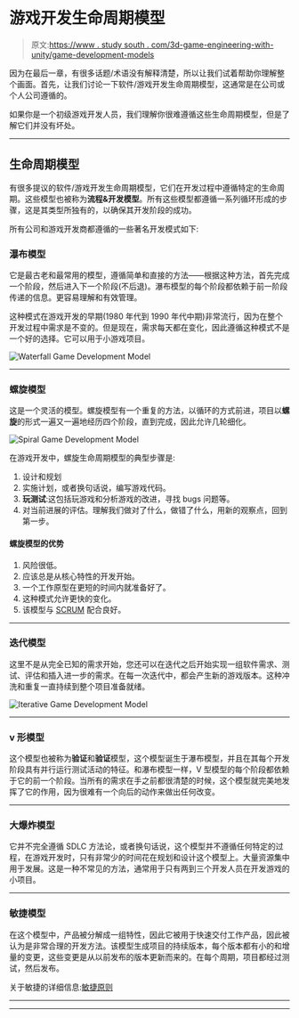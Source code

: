 # 游戏开发生命周期模型

> 原文:[https://www . study south . com/3d-game-engineering-with-unity/game-development-models](https://www.studytonight.com/3d-game-engineering-with-unity/game-development-models)

因为在最后一章，有很多话题/术语没有解释清楚，所以让我们试着帮助你理解整个画面。首先，让我们讨论一下软件/游戏开发生命周期模型，这通常是在公司或个人公司遵循的。

如果你是一个初级游戏开发人员，我们理解你很难遵循这些生命周期模型，但是了解它们并没有坏处。

* * *

## 生命周期模型

有很多提议的软件/游戏开发生命周期模型，它们在开发过程中遵循特定的生命周期。这些模型也被称为**流程&开发模型**。所有这些模型都遵循一系列循环形成的步骤，这是其类型所独有的，以确保其开发阶段的成功。

所有公司和游戏开发商都遵循的一些著名开发模式如下:

### 瀑布模型

它是最古老和最常用的模型，遵循简单和直接的方法——根据这种方法，首先完成一个阶段，然后进入下一个阶段(不后退)。瀑布模型的每个阶段都依赖于前一阶段传递的信息。更容易理解和有效管理。

这种模式在游戏开发的早期(1980 年代到 1990 年代中期)非常流行，因为在整个开发过程中需求是不变的。但是现在，需求每天都在变化，因此遵循这种模式不是一个好的选择。它可以用于小游戏项目。

![Waterfall Game Development Model](../Images/17eab09a16669cc48c94e38d62ce4987.png)

* * *

### 螺旋模型

这是一个灵活的模型。螺旋模型有一个重复的方法，以循环的方式前进，项目以**螺旋**的形式一遍又一遍地经历四个阶段，直到完成，因此允许几轮细化。

![Spiral Game Development Model](../Images/e5d07aedb169c05d40d962d9be3701ff.png)

在游戏开发中，螺旋生命周期模型的典型步骤是:

1.  设计和规划
2.  实施计划，或者换句话说，编写游戏代码。
3.  **玩测试**:这包括玩游戏和分析游戏的改进，寻找 bugs 问题等。
4.  对当前进展的评估。理解我们做对了什么，做错了什么，用新的观察点，回到第一步。

#### 螺旋模型的优势

1.  风险很低。
2.  应该总是从核心特性的开发开始。
3.  一个工作原型在更短的时间内就准备好了。
4.  这种模式允许更快的变化。
5.  该模型与 [SCRUM](/scrum-framework/) 配合良好。

* * *

### 迭代模型

这里不是从完全已知的需求开始，您还可以在迭代之后开始实现一组软件需求、测试、评估和插入进一步的需求。在每一次迭代中，都会产生新的游戏版本。这种冲洗和重复一直持续到整个项目准备就绪。

![Iterative Game Development Model](../Images/6fdd9f8c5b24635e85723f1a6c5887bc.png)

* * *

### v 形模型

这个模型也被称为**验证**和**验证**模型，这个模型诞生于瀑布模型，并且在其每个开发阶段具有并行运行测试活动的特征。和瀑布模型一样，V 型模型的每个阶段都依赖于它的前一个阶段。当所有的需求在手之前都很清楚的时候，这个模型就完美地发挥了它的作用，因为很难有一个向后的动作来做出任何改变。

* * *

### 大爆炸模型

它并不完全遵循 SDLC 方法论，或者换句话说，这个模型并不遵循任何特定的过程，在游戏开发时，只有非常少的时间花在规划和设计这个模型上。大量资源集中用于发展。这是一种不常见的方法，通常用于只有两到三个开发人员在开发游戏的小项目。

* * *

### 敏捷模型

在这个模型中，产品被分解成一组特性，因此它被用于快速交付工作产品，因此被认为是非常合理的开发方法。该模型生成项目的持续版本，每个版本都有小的和增量的变更，这些变更是从以前发布的版本更新而来的。在每个周期，项目都经过测试，然后发布。

关于敏捷的详细信息:[敏捷原则](/scrum-framework/agile-principles)

* * *

* * *